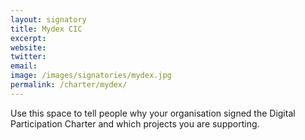 ```yaml
---
layout: signatory
title: Mydex CIC
excerpt: 
website: 
twitter: 
email: 
image: /images/signatories/mydex.jpg
permalink: /charter/mydex/
---
```


Use this space to tell people why your organisation signed the Digital Participation Charter and which projects you are supporting.
